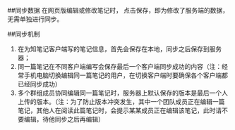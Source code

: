 
##同步数据
在网页版编辑或修改笔记时， 点击保存，即为修改了服务端的数据，无需单独进行同步。


##同步机制

1. 在为知笔记客户端写的笔记信息，首先会保存在本地，同步之后保存到服务器；
2. 同一篇笔记在不同客户端编写会保存最后一个客户端同步成功的内容（注：经常手机电脑切换编辑同一篇笔记的用户，在切换客户端时要确保各个客户端都已经同步成功）
3. 多个群组成员协同编辑同一篇笔记时，服务器上默认保存的版本是最后一个人上传的版本。（注：为了防止版本冲突发生，其中一个团队成员正在编辑一篇笔记，其他人在阅读此篇笔记时，会提示某某成员正在编辑该笔记，此时请不要编辑，待他同步之后再编辑）





